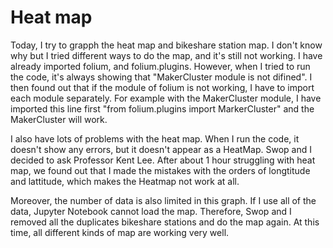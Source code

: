 # Heat map

Today, I try to grapph the heat map and bikeshare station map. I don't know why but I tried different ways to do the map, and it's still not working. I have already imported folium, and folium.plugins. However, when I tried to run the code, it's always showing that "MakerCluster module is not difined". I then found out that if the module of folium is not working, I have to import each module separately. For example with the MakerCluster module, I have imported this line first "from folium.plugins import MarkerCluster" and the MakerCluster will work.

I also have lots of problems with the heat map. When I run the code, it doesn't show any errors, but it doesn't appear as a HeatMap. Swop and I decided to ask Professor Kent Lee. After about 1 hour struggling with heat map, we found out that I made the mistakes with the orders of longtitude and lattitude, which makes the Heatmap not work at all. 

Moreover, the number of data is also limited in this graph. If I use all of the data, Jupyter Notebook cannot load the map. Therefore, Swop and I removed all the duplicates bikeshare stations and do the map again. At this time, all different kinds of map are working very well.
